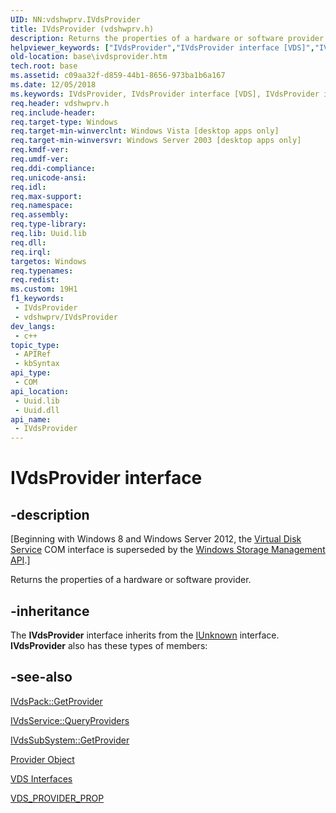 ```yaml
---
UID: NN:vdshwprv.IVdsProvider
title: IVdsProvider (vdshwprv.h)
description: Returns the properties of a hardware or software provider.
helpviewer_keywords: ["IVdsProvider","IVdsProvider interface [VDS]","IVdsProvider interface [VDS]","described","base.ivdsprovider","vds/IVdsProvider","vdshwprv/IVdsProvider"]
old-location: base\ivdsprovider.htm
tech.root: base
ms.assetid: c09aa32f-d859-44b1-8656-973ba1b6a167
ms.date: 12/05/2018
ms.keywords: IVdsProvider, IVdsProvider interface [VDS], IVdsProvider interface [VDS],described, base.ivdsprovider, vds/IVdsProvider, vdshwprv/IVdsProvider
req.header: vdshwprv.h
req.include-header: 
req.target-type: Windows
req.target-min-winverclnt: Windows Vista [desktop apps only]
req.target-min-winversvr: Windows Server 2003 [desktop apps only]
req.kmdf-ver: 
req.umdf-ver: 
req.ddi-compliance: 
req.unicode-ansi: 
req.idl: 
req.max-support: 
req.namespace: 
req.assembly: 
req.type-library: 
req.lib: Uuid.lib
req.dll: 
req.irql: 
targetos: Windows
req.typenames: 
req.redist: 
ms.custom: 19H1
f1_keywords:
 - IVdsProvider
 - vdshwprv/IVdsProvider
dev_langs:
 - c++
topic_type:
 - APIRef
 - kbSyntax
api_type:
 - COM
api_location:
 - Uuid.lib
 - Uuid.dll
api_name:
 - IVdsProvider
---
```


# IVdsProvider interface


## -description

<p class="CCE_Message">[Beginning with Windows 8 and Windows Server 2012, the <a href="/windows/desktop/VDS/virtual-disk-service-portal">Virtual Disk Service</a> COM interface is superseded by the <a href="/previous-versions/windows/desktop/stormgmt/windows-storage-management-api-portal">Windows Storage Management API</a>.]

Returns the properties of 
   a hardware or software provider.

## -inheritance

The <b>IVdsProvider</b> interface inherits from the <a href="/windows/desktop/api/unknwn/nn-unknwn-iunknown">IUnknown</a> interface. <b>IVdsProvider</b> also has these types of members:

## -see-also

<a href="/windows/desktop/api/vds/nf-vds-ivdspack-getprovider">IVdsPack::GetProvider</a>



<a href="/windows/desktop/api/vds/nf-vds-ivdsservice-queryproviders">IVdsService::QueryProviders</a>



<a href="/windows/desktop/api/vdshwprv/nf-vdshwprv-ivdssubsystem-getprovider">IVdsSubSystem::GetProvider</a>



<a href="/windows/desktop/VDS/provider-object">Provider Object</a>



<a href="/windows/desktop/VDS/vds-interfaces">VDS Interfaces</a>



<a href="/windows/desktop/api/vdshwprv/ns-vdshwprv-vds_provider_prop">VDS_PROVIDER_PROP</a>

